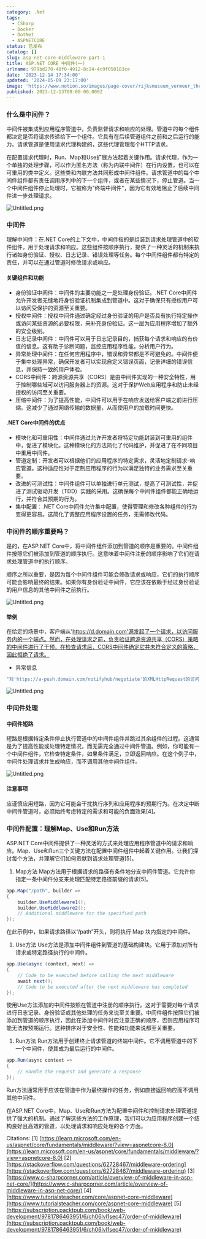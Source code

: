```yaml
---
category: .Net
tags:
  - CSharp
  - Docker
  - DotNet
  - ASPNETCORE
status: 已发布
catalog: []
slug: asp-net-core-middleware-part-1
title: ASP.NET CORE 中间件(一)
urlname: 979bd270-48f0-4912-8c24-4c9f050183ce
date: '2023-12-14 17:34:00'
updated: '2024-05-09 23:17:00'
image: 'https://www.notion.so/images/page-cover/rijksmuseum_vermeer_the_milkmaid.jpg'
published: 2023-12-13T08:00:00.000Z
---
```


### 什么是中间件？


中间件被集成到应用程序管道中，负责监督请求和响应的处理。管道中的每个组件都决定是否将请求传递给下一个组件。它具有在后续管道组件之前和之后运行的能力。请求管道是使用请求代理构建的，这些代理管理每个HTTP请求。


在配置请求代理时，Run、Map和Use扩展方法起着关键作用。请求代理，作为一个单独的处理步骤，可以作为匿名方法（称为内联中间件）在行内设置，也可以在可重用的类中定义。这些类和内联方法共同形成中间件组件。请求管道中的每个中间件组件都有责任调用序列中的下一个组件，或者在某些情况下，停止管道。当一个中间件组件停止处理时，它被称为"终端中间件"，因为它有效地阻止了后续中间件进一步处理请求。


![Untitled.png](https://prod-files-secure.s3.us-west-2.amazonaws.com/5d24fe63-e567-4804-86f9-9fdc62e13082/da807807-d02d-4fa1-86b6-db45e4678714/Untitled.png?X-Amz-Algorithm=AWS4-HMAC-SHA256&X-Amz-Content-Sha256=UNSIGNED-PAYLOAD&X-Amz-Credential=ASIAZI2LB4666FKWOVAB%2F20250301%2Fus-west-2%2Fs3%2Faws4_request&X-Amz-Date=20250301T053709Z&X-Amz-Expires=3600&X-Amz-Security-Token=IQoJb3JpZ2luX2VjEGQaCXVzLXdlc3QtMiJIMEYCIQDUw1uiur2FZUU8ax%2B4tanuwJqeaOrGxBL%2Bx8Y6B9WgjwIhAOhDFiKULFLFoDNisY5HTtz8%2FCbicgeKJQ%2Fq6FVLPCuFKogECJ3%2F%2F%2F%2F%2F%2F%2F%2F%2F%2FwEQABoMNjM3NDIzMTgzODA1IgxBERu4Z1lYurOD7Kcq3AMVYjpNytUVg3jyzHM8I0ESu1Tlh7BEUaB%2BIt1uojDoflmP6uoTazgiGVGat3AoU7tfDcI6JVIg%2BAVCzmCx3KDu1bkVk0r9PGVq9jZGDNXNEa6mR9bBJ0P7FX3R1RPu3UlOGWBBcBLAR53xPlDnsM1CPM6rpC1HTMajOMMqAXiaxUId3wIE4NyTrYWOYCwXSxGsBWZlskmfs2BX%2BGADRt0GUaYCoKEIYyhLRejRvD8tfb%2BSnJYgh2gpFHurwWYzNcf3%2FGQQG%2FPNXzgS1JsU2Mw1bNkgRnYtOJ1WIy9yAWR56QlX4dQjalAfmBSEVTpbrbftXJVAhHcCDngo57M%2BT9ox58w4YKK%2F0P9Fl6UIjjEiSYgUQXC8EBJOvJypurKcy84BSiVIxIViE0LX1iCHV9F3Cr3TYrfTo35OlKr1tx%2FsKfq3O2K79TJMzG9YmI6l6UF%2BpixjhRlJ3Zs2bLmqan4p3CMjyl0B8oAc8%2F6jD9R38hxnDrvDDg3P4d0Te3MQAoEiFT6qOMsxSu1sdLvCaXRPMRBmWJro7QPGf1sAQ2XFiFztsz6izZDSscopUYBFkMycaz6A%2BWvEhpMdc6Xzg6W4oCGkdiDLh3qib6oLQ8Lj6dJ8gGwpKX%2F3WR0CqjDQj4q%2BBjqkAVzw7gaUn3MtqAIV7PzxsZuWRPVbuazIjKyREn0ymadzVzBHmHjn%2FKKQgMjNPJS3fCY1XjlMI01LvjDeNCCoOzYwCfT2oM9DSFKkp7Njs0O6klpgMfzGQ3nsatLgonCbq0X35789gLZOqExxhBlQufQai6RSS6t2W2gcqEpCscujgv%2Fc3uW3dCiTfgcC1a5mTCtLeJY2hRqPlDifRVVfJWSJ2mgT&X-Amz-Signature=d87bebfc09d072e37a6e4247fba59a0ba2b2d2ab13aa3b6c13a8bbcb4cbb8d5b&X-Amz-SignedHeaders=host&x-id=GetObject)


### 中间件


理解中间件：在.NET Core的上下文中，中间件指的是组装到请求处理管道中的软件组件，用于处理请求和响应。这些组件按顺序执行，提供了一种灵活的机制来执行诸如身份验证、授权、日志记录、错误处理等任务。每个中间件组件都有特定的责任，并可以在通过管道时修改请求或响应。


#### 关键组件和功能

- 身份验证中间件：中间件的主要功能之一是处理身份验证。.NET Core中间件允许开发者无缝地将身份验证机制集成到管道中。这对于确保只有授权用户可以访问受保护的资源至关重要。
- 授权中间件：授权中间件通过确定经过身份验证的用户是否具有执行特定操作或访问某些资源的必要权限，来补充身份验证。这一层为应用程序增加了额外的安全级别。
- 日志记录中间件：中间件可以用于日志记录目的，捕获每个请求和响应的有价值的信息。这有助于诊断问题，监控应用程序性能，分析用户行为。
- 异常处理中间件：在任何应用程序中，错误和异常都是不可避免的。中间件便于集中处理异常，确保开发者可以实现自定义错误页面，记录详细的错误信息，并保持一致的用户体验。
- CORS中间件：跨源资源共享（CORS）是由中间件实现的一种安全特性，用于控制哪些域可以访问服务器上的资源。这对于保护Web应用程序和防止未经授权的访问至关重要。
- 压缩中间件：为了提高性能，中间件可以用于在响应发送给客户端之前进行压缩。这减少了通过网络传输的数据量，从而使用户的加载时间更快。

#### .NET Core中间件的优点

- 模块化和可重用性：中间件通过允许开发者将特定功能封装到可重用的组件中，促进了模块化。这种模块化的方法简化了代码维护，并促进了在不同项目中重用中间件。
- 管道定制：开发者可以根据他们的应用程序的特定需求，灵活地定制请求-响应管道。这种适应性对于定制应用程序的行为以满足独特的业务需求至关重要。
- 改进的可测试性：中间件组件可以单独进行单元测试，提高了可测试性，并促进了测试驱动开发（TDD）实践的采用。这确保每个中间件组件都能正确地运行，并符合其预期的行为。
- 集中配置：.NET Core中间件允许集中配置，使得管理和修改各种组件的行为变得更容易。这简化了调整应用程序设置的任务，无需修改代码。

### 中间件的顺序重要吗？


是的，在ASP.NET Core中，将中间件组件添加到管道的顺序是重要的。中间件组件按照它们被添加到管道的顺序执行。这意味着中间件注册的顺序影响了它们在请求处理管道中的执行顺序。


顺序之所以重要，是因为每个中间件组件可能会修改请求或响应，它们的执行顺序可能会影响最终的结果。如果你有身份验证中间件，它应该在依赖于经过身份验证的用户信息的其他中间件之前执行。


![Untitled.png](https://prod-files-secure.s3.us-west-2.amazonaws.com/5d24fe63-e567-4804-86f9-9fdc62e13082/24f795a2-1c5a-4a6b-a0d8-2afb160076f1/Untitled.png?X-Amz-Algorithm=AWS4-HMAC-SHA256&X-Amz-Content-Sha256=UNSIGNED-PAYLOAD&X-Amz-Credential=ASIAZI2LB4666FKWOVAB%2F20250301%2Fus-west-2%2Fs3%2Faws4_request&X-Amz-Date=20250301T053709Z&X-Amz-Expires=3600&X-Amz-Security-Token=IQoJb3JpZ2luX2VjEGQaCXVzLXdlc3QtMiJIMEYCIQDUw1uiur2FZUU8ax%2B4tanuwJqeaOrGxBL%2Bx8Y6B9WgjwIhAOhDFiKULFLFoDNisY5HTtz8%2FCbicgeKJQ%2Fq6FVLPCuFKogECJ3%2F%2F%2F%2F%2F%2F%2F%2F%2F%2FwEQABoMNjM3NDIzMTgzODA1IgxBERu4Z1lYurOD7Kcq3AMVYjpNytUVg3jyzHM8I0ESu1Tlh7BEUaB%2BIt1uojDoflmP6uoTazgiGVGat3AoU7tfDcI6JVIg%2BAVCzmCx3KDu1bkVk0r9PGVq9jZGDNXNEa6mR9bBJ0P7FX3R1RPu3UlOGWBBcBLAR53xPlDnsM1CPM6rpC1HTMajOMMqAXiaxUId3wIE4NyTrYWOYCwXSxGsBWZlskmfs2BX%2BGADRt0GUaYCoKEIYyhLRejRvD8tfb%2BSnJYgh2gpFHurwWYzNcf3%2FGQQG%2FPNXzgS1JsU2Mw1bNkgRnYtOJ1WIy9yAWR56QlX4dQjalAfmBSEVTpbrbftXJVAhHcCDngo57M%2BT9ox58w4YKK%2F0P9Fl6UIjjEiSYgUQXC8EBJOvJypurKcy84BSiVIxIViE0LX1iCHV9F3Cr3TYrfTo35OlKr1tx%2FsKfq3O2K79TJMzG9YmI6l6UF%2BpixjhRlJ3Zs2bLmqan4p3CMjyl0B8oAc8%2F6jD9R38hxnDrvDDg3P4d0Te3MQAoEiFT6qOMsxSu1sdLvCaXRPMRBmWJro7QPGf1sAQ2XFiFztsz6izZDSscopUYBFkMycaz6A%2BWvEhpMdc6Xzg6W4oCGkdiDLh3qib6oLQ8Lj6dJ8gGwpKX%2F3WR0CqjDQj4q%2BBjqkAVzw7gaUn3MtqAIV7PzxsZuWRPVbuazIjKyREn0ymadzVzBHmHjn%2FKKQgMjNPJS3fCY1XjlMI01LvjDeNCCoOzYwCfT2oM9DSFKkp7Njs0O6klpgMfzGQ3nsatLgonCbq0X35789gLZOqExxhBlQufQai6RSS6t2W2gcqEpCscujgv%2Fc3uW3dCiTfgcC1a5mTCtLeJY2hRqPlDifRVVfJWSJ2mgT&X-Amz-Signature=1537bed92cd6ba2eae3fb08bce72f39a6d4006bc32c3e4e6ca66bee56ca92393&X-Amz-SignedHeaders=host&x-id=GetObject)


#### 举例


在给定的场景中，客户端从'https://d.domain.com'源发起了一个请求，以访问服务内的一个端点。然而，在处理请求之前，负责验证跨源资源共享（CORS）策略的中间件进行了干预。在检查请求后，CORS中间件确定它并未符合定义的策略，因此拒绝了请求。

- 异常信息

```c#
"对'https://a-push.domain.com/notifyhub/negotiate'的XMLHttpRequest的访问，源自'https://d.domain.com'，已被CORS策略阻止：预检请求的响应未通过访问控制检查：请求的资源上没有'Access-Control-Allow-Origin'头。"[1][2][3]
```


![Untitled.png](https://prod-files-secure.s3.us-west-2.amazonaws.com/5d24fe63-e567-4804-86f9-9fdc62e13082/371d9517-dafe-4432-94b7-2d14d1593167/Untitled.png?X-Amz-Algorithm=AWS4-HMAC-SHA256&X-Amz-Content-Sha256=UNSIGNED-PAYLOAD&X-Amz-Credential=ASIAZI2LB4666FKWOVAB%2F20250301%2Fus-west-2%2Fs3%2Faws4_request&X-Amz-Date=20250301T053709Z&X-Amz-Expires=3600&X-Amz-Security-Token=IQoJb3JpZ2luX2VjEGQaCXVzLXdlc3QtMiJIMEYCIQDUw1uiur2FZUU8ax%2B4tanuwJqeaOrGxBL%2Bx8Y6B9WgjwIhAOhDFiKULFLFoDNisY5HTtz8%2FCbicgeKJQ%2Fq6FVLPCuFKogECJ3%2F%2F%2F%2F%2F%2F%2F%2F%2F%2FwEQABoMNjM3NDIzMTgzODA1IgxBERu4Z1lYurOD7Kcq3AMVYjpNytUVg3jyzHM8I0ESu1Tlh7BEUaB%2BIt1uojDoflmP6uoTazgiGVGat3AoU7tfDcI6JVIg%2BAVCzmCx3KDu1bkVk0r9PGVq9jZGDNXNEa6mR9bBJ0P7FX3R1RPu3UlOGWBBcBLAR53xPlDnsM1CPM6rpC1HTMajOMMqAXiaxUId3wIE4NyTrYWOYCwXSxGsBWZlskmfs2BX%2BGADRt0GUaYCoKEIYyhLRejRvD8tfb%2BSnJYgh2gpFHurwWYzNcf3%2FGQQG%2FPNXzgS1JsU2Mw1bNkgRnYtOJ1WIy9yAWR56QlX4dQjalAfmBSEVTpbrbftXJVAhHcCDngo57M%2BT9ox58w4YKK%2F0P9Fl6UIjjEiSYgUQXC8EBJOvJypurKcy84BSiVIxIViE0LX1iCHV9F3Cr3TYrfTo35OlKr1tx%2FsKfq3O2K79TJMzG9YmI6l6UF%2BpixjhRlJ3Zs2bLmqan4p3CMjyl0B8oAc8%2F6jD9R38hxnDrvDDg3P4d0Te3MQAoEiFT6qOMsxSu1sdLvCaXRPMRBmWJro7QPGf1sAQ2XFiFztsz6izZDSscopUYBFkMycaz6A%2BWvEhpMdc6Xzg6W4oCGkdiDLh3qib6oLQ8Lj6dJ8gGwpKX%2F3WR0CqjDQj4q%2BBjqkAVzw7gaUn3MtqAIV7PzxsZuWRPVbuazIjKyREn0ymadzVzBHmHjn%2FKKQgMjNPJS3fCY1XjlMI01LvjDeNCCoOzYwCfT2oM9DSFKkp7Njs0O6klpgMfzGQ3nsatLgonCbq0X35789gLZOqExxhBlQufQai6RSS6t2W2gcqEpCscujgv%2Fc3uW3dCiTfgcC1a5mTCtLeJY2hRqPlDifRVVfJWSJ2mgT&X-Amz-Signature=13f7ecb7e46dde053ee200e6db6d6c1a9ae1356ecb420aabf5c449e0b52b12e3&X-Amz-SignedHeaders=host&x-id=GetObject)


### 中间件处理


#### 中间件短路
短路是根据特定条件停止执行管道中的中间件组件并跳过其余组件的过程。这通常是为了提高性能或处理特定情况，而无需完全通过中间件管道。例如，你可能有一个中间件组件，它检查特定条件，如果条件满足，立即返回响应。在这个例子中，中间件处理请求并生成响应，而不调用其他中间件组件。


![Untitled.png](https://prod-files-secure.s3.us-west-2.amazonaws.com/5d24fe63-e567-4804-86f9-9fdc62e13082/e8a1d943-cb51-4723-936e-23c6af2fb0f9/Untitled.png?X-Amz-Algorithm=AWS4-HMAC-SHA256&X-Amz-Content-Sha256=UNSIGNED-PAYLOAD&X-Amz-Credential=ASIAZI2LB4666FKWOVAB%2F20250301%2Fus-west-2%2Fs3%2Faws4_request&X-Amz-Date=20250301T053709Z&X-Amz-Expires=3600&X-Amz-Security-Token=IQoJb3JpZ2luX2VjEGQaCXVzLXdlc3QtMiJIMEYCIQDUw1uiur2FZUU8ax%2B4tanuwJqeaOrGxBL%2Bx8Y6B9WgjwIhAOhDFiKULFLFoDNisY5HTtz8%2FCbicgeKJQ%2Fq6FVLPCuFKogECJ3%2F%2F%2F%2F%2F%2F%2F%2F%2F%2FwEQABoMNjM3NDIzMTgzODA1IgxBERu4Z1lYurOD7Kcq3AMVYjpNytUVg3jyzHM8I0ESu1Tlh7BEUaB%2BIt1uojDoflmP6uoTazgiGVGat3AoU7tfDcI6JVIg%2BAVCzmCx3KDu1bkVk0r9PGVq9jZGDNXNEa6mR9bBJ0P7FX3R1RPu3UlOGWBBcBLAR53xPlDnsM1CPM6rpC1HTMajOMMqAXiaxUId3wIE4NyTrYWOYCwXSxGsBWZlskmfs2BX%2BGADRt0GUaYCoKEIYyhLRejRvD8tfb%2BSnJYgh2gpFHurwWYzNcf3%2FGQQG%2FPNXzgS1JsU2Mw1bNkgRnYtOJ1WIy9yAWR56QlX4dQjalAfmBSEVTpbrbftXJVAhHcCDngo57M%2BT9ox58w4YKK%2F0P9Fl6UIjjEiSYgUQXC8EBJOvJypurKcy84BSiVIxIViE0LX1iCHV9F3Cr3TYrfTo35OlKr1tx%2FsKfq3O2K79TJMzG9YmI6l6UF%2BpixjhRlJ3Zs2bLmqan4p3CMjyl0B8oAc8%2F6jD9R38hxnDrvDDg3P4d0Te3MQAoEiFT6qOMsxSu1sdLvCaXRPMRBmWJro7QPGf1sAQ2XFiFztsz6izZDSscopUYBFkMycaz6A%2BWvEhpMdc6Xzg6W4oCGkdiDLh3qib6oLQ8Lj6dJ8gGwpKX%2F3WR0CqjDQj4q%2BBjqkAVzw7gaUn3MtqAIV7PzxsZuWRPVbuazIjKyREn0ymadzVzBHmHjn%2FKKQgMjNPJS3fCY1XjlMI01LvjDeNCCoOzYwCfT2oM9DSFKkp7Njs0O6klpgMfzGQ3nsatLgonCbq0X35789gLZOqExxhBlQufQai6RSS6t2W2gcqEpCscujgv%2Fc3uW3dCiTfgcC1a5mTCtLeJY2hRqPlDifRVVfJWSJ2mgT&X-Amz-Signature=ee41a7395fce7b73b42ef80f6c230b5f7701a8f9226911a715733d75ea0deb74&X-Amz-SignedHeaders=host&x-id=GetObject)


#### 注意事项


应谨慎应用短路，因为它可能会干扰执行序列和应用程序的预期行为。在决定中断中间件管道时，必须始终考虑特定的需求和可能的负面效果[4]。


### 中间件配置：理解Map、Use和Run方法


ASP.NET Core中间件提供了一种灵活的方式来处理应用程序管道中的请求和响应。Map、Use和Run三个关键方法在配置中间件组件中起着关键作用。让我们探讨每个方法，并理解它们如何贡献到请求处理管道[5]。

1. Map方法
Map方法用于根据请求的路径有条件地分支中间件管道。它允许你指定一条中间件分支来处理匹配特定路径前缀的请求[5]。

```c#
app.Map("/path", builder =>
{
    builder.UseMiddleware1();
    builder.UseMiddleware2();
    // Additional middleware for the specified path
});
```


在此示例中，如果请求路径以“/path”开头，则将执行 Map 块内指定的中间件。

1. Use方法
Use方法是添加中间件组件到管道的基础构建块。它用于添加对所有请求或特定路径执行的中间件。

```c#
app.Use(async (context, next) =>
{
    // Code to be executed before calling the next middleware
    await next();
    // Code to be executed after the next middleware has completed
});
```


使用Use方法添加的中间件按照在管道中注册的顺序执行。这对于需要对每个请求进行日志记录、身份验证或其他处理的任务来说至关重要。中间件组件按照它们被添加到管道的顺序执行，因此在添加中间件时应注意正确的顺序，否则应用程序可能无法按预期运行。这种排序对于安全性、性能和功能来说都至关重要。

1. Run方法
Run方法用于创建终止请求管道的终端中间件。它不调用管道中的下一个中间件，使其成为最后运行的中间件。

```c#
app.Run(async context =>
{
    // Handle the request and generate a response
});
```


Run方法通常用于应该在管道中作为最终操作的任务，例如直接返回响应而不调用其他中间件。


在ASP.NET Core中，Map、Use和Run方法为配置中间件和控制请求处理管道提供了强大的机制。通过了解这些方法的工作原理，我们可以为应用程序创建一个结构良好且高效的管道，以处理请求和响应处理的各个方面。


Citations:
[1] [https://learn.microsoft.com/en-us/aspnet/core/fundamentals/middleware/?view=aspnetcore-8.0](https://learn.microsoft.com/en-us/aspnet/core/fundamentals/middleware/?view=aspnetcore-8.0)
[2] [https://stackoverflow.com/questions/62728467/middleware-ordering](https://stackoverflow.com/questions/62728467/middleware-ordering)
[3] [https://www.c-sharpcorner.com/article/overview-of-middleware-in-asp-net-core/](https://www.c-sharpcorner.com/article/overview-of-middleware-in-asp-net-core/)
[4] [https://www.tutorialsteacher.com/core/aspnet-core-middleware](https://www.tutorialsteacher.com/core/aspnet-core-middleware)
[5] [https://subscription.packtpub.com/book/web-development/9781786463951/6/ch06lvl1sec47/order-of-middleware](https://subscription.packtpub.com/book/web-development/9781786463951/6/ch06lvl1sec47/order-of-middleware)

